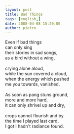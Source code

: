 ```yaml
---
layout: post
title: Bad Things
tags: [english,]
date: 2008-04-08 15:20:00
author: pietro
---
```

Even if bad things<br/>can only sing<br/>their stories in sad songs,<br/>as a bird without a wing,<br/><br/>crying alone aloud,<br/>while the sun covered a cloud,<br/>when the energy which pushed<br/>me you towards, vanished.<br/><br/>As soon as pang stuns ground,<br/>more and more hard,<br/>it can only shrivel up and dry,<br/><br/>crops cannot flourish and by<br/>the time I played last card,<br/>I got I hadn't radiance found.
